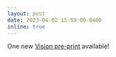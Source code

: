 ```yaml
---
layout: post
date: 2023-04-02 15:59:00-0400
inline: true
---
```


One new [Vision pre-print](https://arxiv.org/abs/2304.00472) available!